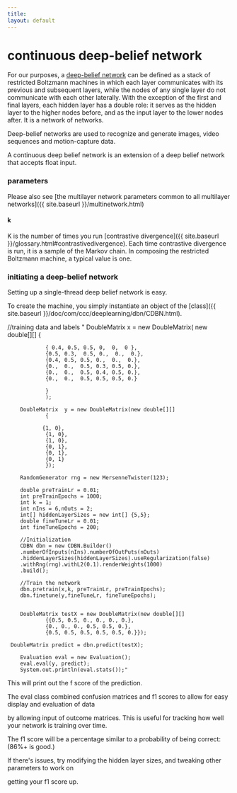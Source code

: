 ```yaml
---
title: 
layout: default
---
```


# continuous deep-belief network



For our purposes, a [deep-belief network](http://www.scholarpedia.org/article/Deep_belief_networks) can be defined as a stack of restricted Boltzmann machines in which each layer communicates with its previous and subsequent layers, while the nodes of any single layer do not communicate with each other laterally. With the exception of the  first and final layers, each hidden layer has a double role: it serves as the hidden layer to the higher nodes before, and as the input layer to the lower nodes after. It is a network of networks. 

Deep-belief networks are used to recognize and generate images, video sequences and motion-capture data. 


A continuous deep belief network is an extension of a deep belief network that accepts float input.


### parameters

Please also see [the multilayer network parameters common to all multilayer networks]({{ site.baseurl }}/multinetwork.html)

#### k 

K is the number of times you run [contrastive divergence]({{ site.baseurl }}/glossary.html#contrastivedivergence). Each time contrastive divergence is run, it is a sample of the Markov chain. In composing the restricted Boltzmann machine, a typical value is one.

### initiating a deep-belief network

Setting up a single-thread deep belief network is easy. 

To create the machine, you simply instantiate an object of the [class]({{ site.baseurl }}/doc/com/ccc/deeplearning/dbn/CDBN.html).

    
   //training data and labels
  " DoubleMatrix x = new DoubleMatrix( 
               new double[][] 
				{

				{ 0.4, 0.5, 0.5, 0,  0,  0 },
				{0.5, 0.3,  0.5, 0.,  0.,  0.},
				{0.4, 0.5, 0.5, 0.,  0.,  0.},
				{0.,  0.,  0.5, 0.3, 0.5, 0.},
				{0.,  0.,  0.5, 0.4, 0.5, 0.},
				{0.,  0.,  0.5, 0.5, 0.5, 0.}
				
				}
				);

		DoubleMatrix  y = new DoubleMatrix(new double[][]
				{

			   {1, 0},
				{1, 0},
				{1, 0},
				{0, 1},
				{0, 1},
				{0, 1}
				});

		RandomGenerator rng = new MersenneTwister(123);

		double preTrainLr = 0.01;
		int preTrainEpochs = 1000;
		int k = 1;
		int nIns = 6,nOuts = 2;
		int[] hiddenLayerSizes = new int[] {5,5};
		double fineTuneLr = 0.01;
		int fineTuneEpochs = 200;

        //Initialization
		CDBN dbn = new CDBN.Builder()
		.numberOfInputs(nIns).numberOfOutPuts(nOuts)
		.hiddenLayerSizes(hiddenLayerSizes).useRegularization(false)
		.withRng(rng).withL2(0.1).renderWeights(1000)
		.build();
		
		//Train the network
		dbn.pretrain(x,k, preTrainLr, preTrainEpochs);
		dbn.finetune(y,fineTuneLr, fineTuneEpochs);


		DoubleMatrix testX = new DoubleMatrix(new double[][]
				{{0.5, 0.5, 0., 0., 0., 0.},
				{0., 0., 0., 0.5, 0.5, 0.},
				{0.5, 0.5, 0.5, 0.5, 0.5, 0.}});

     DoubleMatrix predict = dbn.predict(testX);

		Evaluation eval = new Evaluation();
		eval.eval(y, predict);
		System.out.println(eval.stats());"


This will print out the f score of the prediction. 

The eval class combined confusion matrices and f1 scores to allow for easy display and evaluation of data

by allowing input of outcome matrices. This is useful for tracking how well your network is training over time.

The f1 score will be a percentage similar to a probability of being correct: (86%+ is good.)


If there's issues, try modifying the hidden layer sizes, and tweaking other parameters to work on 

getting your f1 score up.

